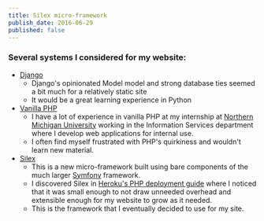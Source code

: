 ```yaml
---
title: Silex micro-framework
publish_date: 2016-06-29
published: false
---
```

### Several systems I considered for my website:
+ [Django](https://djangoproject.com/)
    * Django's opinionated Model model and strong database ties seemed a bit much for a relatively static site
    * It would be a great learning experience in Python
+ [Vanilla PHP](https://php.net)
    * I have a lot of experience in vanilla PHP at my internship at [Northern Michigan University](http://nmu.edu) working in the Information Services department where I develop web applications for internal use.
    * I often find myself frustrated with PHP's quirkiness and wouldn't learn new material.
+ [Silex](https://silex.sensiolabs.com)
    * This is a new micro-framework built using bare components of the much larger [Symfony](https://symfony.com) framework.
    * I discovered Silex in [Heroku's PHP deployment guide](https://devcenter.heroku.com/articles/getting-started-with-php) where I noticed that it was small enough to not draw unneeded overhead and extensible enough for my website to grow as it needed.
    * This is the framework that I eventually decided to use for my site.
